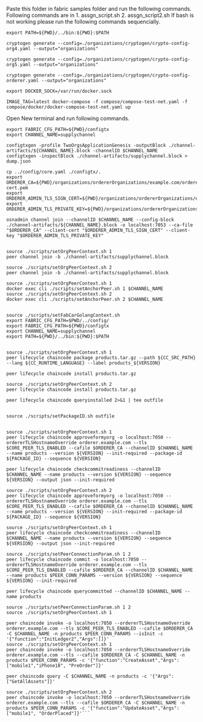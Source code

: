 Paste this folder in fabric samples folder and run the following commands.
Following commands are in 1. assgn_script.sh  2. assgn_script2.sh
If bash is not working please run the following commands sequencially. 


```export PATH=${PWD}/../bin:${PWD}:$PATH```

`cryptogen generate --config=./organizations/cryptogen/crypto-config-org4.yaml --output="organizations"`

`cryptogen generate --config=./organizations/cryptogen/crypto-config-org5.yaml --output="organizations"`

`cryptogen generate --config=./organizations/cryptogen/crypto-config-orderer.yaml --output="organizations"`

`export DOCKER_SOCK=/var/run/docker.sock`

`IMAGE_TAG=latest docker-compose -f compose/compose-test-net.yaml -f compose/docker/docker-compose-test-net.yaml up`


Open New terminal and run following commands.

```export PATH=${PWD}/../bin:${PWD}:$PATH
export FABRIC_CFG_PATH=${PWD}/configtx
export CHANNEL_NAME=supplychannel

configtxgen -profile TwoOrgsApplicationGenesis -outputBlock ./channel-artifacts/${CHANNEL_NAME}.block -channelID $CHANNEL_NAME
configtxgen -inspectBlock ./channel-artifacts/supplychannel.block > dump.json

cp ../config/core.yaml ./configtx/.
export ORDERER_CA=${PWD}/organizations/ordererOrganizations/example.com/orderers/orderer.example.com/msp/tlscacerts/tlsca.example.com-cert.pem
export ORDERER_ADMIN_TLS_SIGN_CERT=${PWD}/organizations/ordererOrganizations/example.com/orderers/orderer.example.com/tls/server.crt
export ORDERER_ADMIN_TLS_PRIVATE_KEY=${PWD}/organizations/ordererOrganizations/example.com/orderers/orderer.example.com/tls/server.key

osnadmin channel join --channelID $CHANNEL_NAME --config-block ./channel-artifacts/${CHANNEL_NAME}.block -o localhost:7053 --ca-file "$ORDERER_CA" --client-cert "$ORDERER_ADMIN_TLS_SIGN_CERT" --client-key "$ORDERER_ADMIN_TLS_PRIVATE_KEY"


source ./scripts/setOrgPeerContext.sh 1
peer channel join -b ./channel-artifacts/supplychannel.block

source ./scripts/setOrgPeerContext.sh 2
peer channel join -b ./channel-artifacts/supplychannel.block

source ./scripts/setOrgPeerContext.sh 1
docker exec cli ./scripts/setAnchorPeer.sh 1 $CHANNEL_NAME
source ./scripts/setOrgPeerContext.sh 2
docker exec cli ./scripts/setAnchorPeer.sh 2 $CHANNEL_NAME


source ./scripts/setFabCarGolangContext.sh
export FABRIC_CFG_PATH=$PWD/../config/
export FABRIC_CFG_PATH=${PWD}/configtx
export CHANNEL_NAME=supplychannel
export PATH=${PWD}/../bin:${PWD}:$PATH


source ./scripts/setOrgPeerContext.sh 1
peer lifecycle chaincode package products.tar.gz --path ${CC_SRC_PATH} --lang ${CC_RUNTIME_LANGUAGE} --label products_${VERSION}

peer lifecycle chaincode install products.tar.gz

source ./scripts/setOrgPeerContext.sh 2
peer lifecycle chaincode install products.tar.gz

peer lifecycle chaincode queryinstalled 2>&1 | tee outfile


source ./scripts/setPackageID.sh outfile


source ./scripts/setOrgPeerContext.sh 1
peer lifecycle chaincode approveformyorg -o localhost:7050 --ordererTLSHostnameOverride orderer.example.com --tls $CORE_PEER_TLS_ENABLED --cafile $ORDERER_CA --channelID $CHANNEL_NAME --name products --version ${VERSION} --init-required --package-id ${PACKAGE_ID} --sequence ${VERSION}

peer lifecycle chaincode checkcommitreadiness --channelID $CHANNEL_NAME --name products --version ${VERSION} --sequence ${VERSION} --output json --init-required

source ./scripts/setOrgPeerContext.sh 2
peer lifecycle chaincode approveformyorg -o localhost:7050 --ordererTLSHostnameOverride orderer.example.com --tls $CORE_PEER_TLS_ENABLED --cafile $ORDERER_CA --channelID $CHANNEL_NAME --name products --version ${VERSION} --init-required --package-id ${PACKAGE_ID} --sequence ${VERSION}

source ./scripts/setOrgPeerContext.sh 1
peer lifecycle chaincode checkcommitreadiness --channelID $CHANNEL_NAME --name products --version ${VERSION} --sequence ${VERSION} --output json --init-required

source ./scripts/setPeerConnectionParam.sh 1 2
peer lifecycle chaincode commit -o localhost:7050 --ordererTLSHostnameOverride orderer.example.com --tls $CORE_PEER_TLS_ENABLED --cafile $ORDERER_CA --channelID $CHANNEL_NAME --name products $PEER_CONN_PARAMS --version ${VERSION} --sequence ${VERSION} --init-required

peer lifecycle chaincode querycommitted --channelID $CHANNEL_NAME --name products

source ./scripts/setPeerConnectionParam.sh 1 2
source ./scripts/setOrgPeerContext.sh 1

peer chaincode invoke -o localhost:7050 --ordererTLSHostnameOverride orderer.example.com --tls $CORE_PEER_TLS_ENABLED --cafile $ORDERER_CA -C $CHANNEL_NAME -n products $PEER_CONN_PARAMS --isInit -c '{"function":"InitLedger2","Args":[]}'
source ./scripts/setOrgPeerContext.sh 1
peer chaincode invoke -o localhost:7050 --ordererTLSHostnameOverride orderer.example.com --tls --cafile $ORDERER_CA -C $CHANNEL_NAME -n products $PEER_CONN_PARAMS -c '{"function":"CreateAsset","Args":["mobile1","iPhone18", "PreOrder"]}'

peer chaincode query -C $CHANNEL_NAME -n products -c '{"Args":["GetAllAssets"]}'

source ./scripts/setOrgPeerContext.sh 2
peer chaincode invoke -o localhost:7050 --ordererTLSHostnameOverride orderer.example.com --tls --cafile $ORDERER_CA -C $CHANNEL_NAME -n products $PEER_CONN_PARAMS -c '{"function":"UpdateAsset","Args":["mobile1", "OrderPlaced"]}'```



